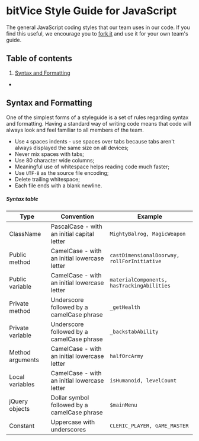 # bitVice Style Guide for JavaScript

The general JavaScript coding styles that our team uses in our code.
If you find this useful, we encourage you to [fork it](https://github.com/bitvice/JS-StyleGuide) and use it for your own team's guide.

## Table of contents

1. [Syntax and Formatting](#syntax-and-formatting)
* 

## Syntax and Formatting

One of the simplest forms of a styleguide is a set of rules regarding syntax and formatting. Having a standard way of writing code means that code will always look and feel familiar to all members of the team.

* Use `4` spaces indents - use spaces over tabs because tabs aren't always displayed the same size on all devices;
* Never mix spaces with tabs;
* Use 80 character wide columns;
* Meaningful use of whitespace helps reading code much faster;
* Use `UTF-8` as the source file encoding;
* Delete trailing whitespace;
* Each file ends with a blank newline.

##### Syntax table

Type             | Convention                                   | Example
-----------------|----------------------------------------------|-----------
ClassName        | PascalCase - with an initial capital letter  | ``` MightyBalrog, MagicWeapon ```
Public method    | CamelCase - with an initial lowercase letter | ``` castDimensionalDoorway, rollForInitiative ```
Public variable  | CamelCase - with an initial lowercase letter | ``` materialComponents, hasTrackingAbilities ```
Private method   | Underscore followed by a camelCase phrase    | ``` _getHealth ```
Private variable | Underscore followed by a camelCase phrase    | ``` _backstabAbility  ```
Method arguments | CamelCase - with an initial lowercase letter | ``` halfOrcArmy ```
Local variables  | CamelCase - with an initial lowercase letter | ``` isHumanoid, levelCount ```
jQuery objects   | Dollar symbol followed by a camelCase phrase | ``` $mainMenu ```
Constant         | Uppercase with underscores                   | ``` CLERIC_PLAYER, GAME_MASTER  ```


